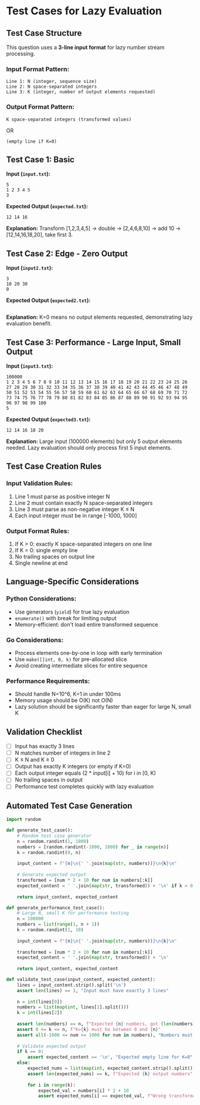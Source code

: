 # Test Cases for Lazy Evaluation

## Test Case Structure
This question uses a **3-line input format** for lazy number stream processing.

### Input Format Pattern:
```
Line 1: N (integer, sequence size)
Line 2: N space-separated integers  
Line 3: K (integer, number of output elements requested)
```

### Output Format Pattern:
```
K space-separated integers (transformed values)
```
OR
```
(empty line if K=0)
```

## Test Case 1: Basic
**Input (`input.txt`):**
```
5
1 2 3 4 5
3
```
**Expected Output (`expected.txt`):**
```
12 14 16
```
**Explanation:** Transform [1,2,3,4,5] → double → [2,4,6,8,10] → add 10 → [12,14,16,18,20], take first 3.

## Test Case 2: Edge - Zero Output
**Input (`input2.txt`):**
```
3
10 20 30
0
```
**Expected Output (`expected2.txt`):**
```

```
**Explanation:** K=0 means no output elements requested, demonstrating lazy evaluation benefit.

## Test Case 3: Performance - Large Input, Small Output
**Input (`input3.txt`):**
```
100000
1 2 3 4 5 6 7 8 9 10 11 12 13 14 15 16 17 18 19 20 21 22 23 24 25 26 27 28 29 30 31 32 33 34 35 36 37 38 39 40 41 42 43 44 45 46 47 48 49 50 51 52 53 54 55 56 57 58 59 60 61 62 63 64 65 66 67 68 69 70 71 72 73 74 75 76 77 78 79 80 81 82 83 84 85 86 87 88 89 90 91 92 93 94 95 96 97 98 99 100
5
```
**Expected Output (`expected3.txt`):**
```
12 14 16 18 20
```
**Explanation:** Large input (100000 elements) but only 5 output elements needed. Lazy evaluation should only process first 5 input elements.

## Test Case Creation Rules
### Input Validation Rules:
1. Line 1 must parse as positive integer N
2. Line 2 must contain exactly N space-separated integers
3. Line 3 must parse as non-negative integer K ≤ N
4. Each input integer must be in range [-1000, 1000]

### Output Format Rules:
1. If K > 0: exactly K space-separated integers on one line
2. If K = 0: single empty line
3. No trailing spaces on output line
4. Single newline at end

## Language-Specific Considerations
### Python Considerations:
- Use generators (`yield`) for true lazy evaluation
- `enumerate()` with break for limiting output
- Memory-efficient: don't load entire transformed sequence

### Go Considerations:  
- Process elements one-by-one in loop with early termination
- Use `make([]int, 0, k)` for pre-allocated slice
- Avoid creating intermediate slices for entire sequence

### Performance Requirements:
- Should handle N=10^6, K=1 in under 100ms
- Memory usage should be O(K) not O(N)
- Lazy solution should be significantly faster than eager for large N, small K

## Validation Checklist
- [ ] Input has exactly 3 lines
- [ ] N matches number of integers in line 2
- [ ] K ≤ N and K ≥ 0
- [ ] Output has exactly K integers (or empty if K=0)
- [ ] Each output integer equals (2 * input[i] + 10) for i in [0, K)
- [ ] No trailing spaces in output
- [ ] Performance test completes quickly with lazy evaluation

## Automated Test Case Generation
```python
import random

def generate_test_case():
    # Random test case generator
    n = random.randint(1, 1000)
    numbers = [random.randint(-1000, 1000) for _ in range(n)]
    k = random.randint(0, n)
    
    input_content = f"{n}\n{' '.join(map(str, numbers))}\n{k}\n"
    
    # Generate expected output
    transformed = [num * 2 + 10 for num in numbers[:k]]
    expected_content = ' '.join(map(str, transformed)) + '\n' if k > 0 else '\n'
    
    return input_content, expected_content

def generate_performance_test_case():
    # Large N, small K for performance testing
    n = 100000
    numbers = list(range(1, n + 1))
    k = random.randint(1, 10)
    
    input_content = f"{n}\n{' '.join(map(str, numbers))}\n{k}\n"
    
    transformed = [num * 2 + 10 for num in numbers[:k]]
    expected_content = ' '.join(map(str, transformed)) + '\n'
    
    return input_content, expected_content

def validate_test_case(input_content, expected_content):
    lines = input_content.strip().split('\n')
    assert len(lines) == 3, "Input must have exactly 3 lines"
    
    n = int(lines[0])
    numbers = list(map(int, lines[1].split()))
    k = int(lines[2])
    
    assert len(numbers) == n, f"Expected {n} numbers, got {len(numbers)}"
    assert 0 <= k <= n, f"K={k} must be between 0 and {n}"
    assert all(-1000 <= num <= 1000 for num in numbers), "Numbers must be in [-1000, 1000]"
    
    # Validate expected output
    if k == 0:
        assert expected_content == '\n', "Expected empty line for K=0"
    else:
        expected_nums = list(map(int, expected_content.strip().split()))
        assert len(expected_nums) == k, f"Expected {k} output numbers"
        
        for i in range(k):
            expected_val = numbers[i] * 2 + 10
            assert expected_nums[i] == expected_val, f"Wrong transformation at position {i}"
```
